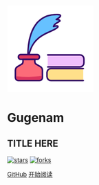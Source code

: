 ![logo](_media/logo.png)

# Gugenam

## TITLE HERE

[![stars](https://badgen.net/github/stars/fuzhengwei/fuzhengwei.github.io?icon=github&color=4ab8a1)](https://github.com/Fun-Era-l/onesblog) [![forks](https://badgen.net/github/forks/fuzhengwei/fuzhengwei.github.io?icon=github&color=4ab8a1)](https://github.com/Fun-Era-l/onesblog)

[GitHub](<https://github.com/Fun-Era-l/onesblog>)
[开始阅读](README.md)